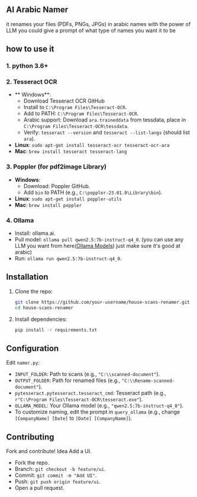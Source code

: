 ## AI Arabic Namer
it renames your files (PDFs, PNGs, JPGs) in arabic names with the power of LLM you could give a prompt of what type of names you want it to be

## how to use it
### 1. python 3.6+
### 2. Tesseract OCR

- ** Windows**:
  - Download Tesseract OCR GitHub
  - Install to `C:\Program Files\Tesseract-OCR`.
  - Add to PATH: `C:\Program Files\Tesseract-OCR`.
  - Arabic support: Download `ara.traineddata` from tessdata, place in `C:\Program Files\Tesseract-OCR\tessdata`.
  - Verify: `tesseract --version` and `tesseract --list-langs` (should list `ara`).
- **Linux**: `sudo apt-get install tesseract-ocr tesseract-ocr-ara`
- **Mac**: `brew install tesseract tesseract-lang`

### 3. Poppler (for pdf2image Library)

- **Windows**:
  - Download: Poppler GitHub.
  - Add `bin` to PATH (e.g., `C:\poppler-23.01.0\Library\bin`).
- **Linux**: `sudo apt-get install poppler-utils`
- **Mac**: `brew install poppler`

### 4. Ollama

- Install: ollama.ai.
- Pull model: `ollama pull qwen2.5:7b-instruct-q4_0`. (you can use any LLM you want from here([Ollama Models](https://ollama.com/search)) just make sure it's good at arabic)
- Run: `ollama run qwen2.5:7b-instruct-q4_0`.


## Installation

1. Clone the repo:

   ```bash
   git clone https://github.com/your-username/house-scans-renamer.git
   cd house-scans-renamer
   ```

2. Install dependencies:

   ```bash
   pip install -r requirements.txt
   ```


## Configuration

Edit `namer.py`:

- `INPUT_FOLDER`: Path to scans (e.g., `"C:\\scanned-document"`).
- `OUTPUT_FOLDER`: Path for renamed files (e.g., `"C:\\Rename-scanned-document"`).
- `pytesseract.pytesseract.tesseract_cmd`: Tesseract path (e.g., `r"C:\Program Files\Tesseract-OCR\tesseract.exe"`).
- `OLLAMA_MODEL`: Your Ollama model (e.g., `"qwen2.5:7b-instruct-q4_0"`).
- To customize naming, edit the prompt in `query_ollama` (e.g., change `[CompanyName] [Date]` to `[Date] [CompanyName]`).

## Contributing 

Fork and contribute! Idea Add a UI.

- Fork the repo.
- Branch: `git checkout -b feature/ui`.
- Commit: `git commit -m "Add UI"`.
- Push: `git push origin feature/ui`.
- Open a pull request.
